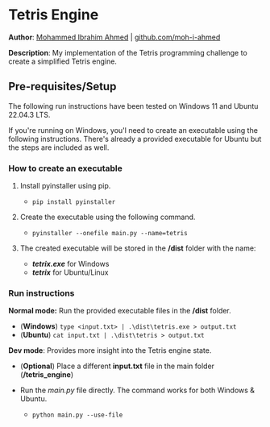 # Tetris Engine

**Author**: [Mohammed Ibrahim Ahmed](https://www.linkedin.com/in/moh-i-ahmed/) | [github.com/moh-i-ahmed](https://github.com/moh-i-ahmed)

**Description**: My implementation of the Tetris programming challenge to create a simplified Tetris engine.

## Pre-requisites/Setup

The following run instructions have been tested on Windows 11 and Ubuntu 22.04.3 LTS.

If you're running on Windows,  you'l need to create an executable using the following instructions. There's already a provided executable for Ubuntu but the steps are included as well.

### How to create an executable

1. Install pyinstaller using pip.
    - ```pip install pyinstaller```

2. Create the executable using the following command.
    - ```pyinstaller --onefile main.py --name=tetris```

3. The created executable will be stored in the **/dist** folder with the name:
    - ***tetrix.exe*** for Windows
    - ***tetrix*** for Ubuntu/Linux

### Run instructions

**Normal mode:** Run the provided executable files in the **/dist** folder.

- (**Windows**) ```type <input.txt> | .\dist\tetris.exe > output.txt```
- (**Ubuntu**) ```cat input.txt | .\dist\tetris > output.txt```

**Dev mode**: Provides more insight into the Tetris engine state.

- (**Optional**) Place a different **input.txt** file in the main folder (**/tetris_engine**)

- Run the *main.py* file directly. The command works for both Windows & Ubuntu.
  - ```python main.py --use-file```

